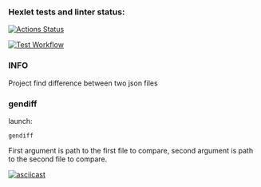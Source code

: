 ### Hexlet tests and linter status:
[![Actions Status](https://github.com/jLukatar/frontend-project-46/workflows/hexlet-check/badge.svg)](https://github.com/jLukatar/frontend-project-46/actions)

[![Test Workflow](https://github.com/jLukatar/frontend-project-46/workflows/jestTests.yml/badge.svg)](https://github.com/jLukatar/frontend-project-46/actions)

### INFO

Project find difference between two json files

### gendiff

launch:
```
gendiff
```
First argument is path to the first file to compare, second argument is path to the second file  to compare.

[![asciicast](https://asciinema.org/a/OihacwoQ4CbpriFgTuQrK0eo1.svg)](https://asciinema.org/a/OihacwoQ4CbpriFgTuQrK0eo1)